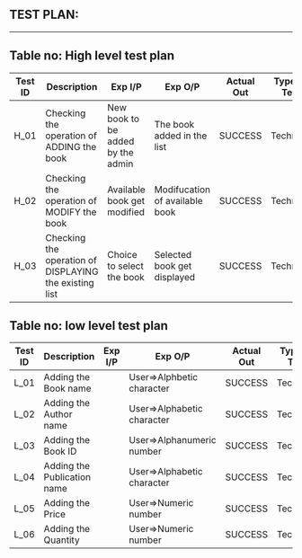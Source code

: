 ## TEST PLAN:
---
## Table no: High level test plan

| **Test ID** | **Description**                                              | **Exp I/P** | **Exp O/P** | **Actual Out** |**Type Of Test**  |    
|-------------|--------------------------------------------------------------|------------|-------------|----------------|------------------|
|  H_01       |Checking the operation of ADDING the book|  New book to be added by the admin |The book added in the list | SUCCESS |Technical  |
|  H_02       |Checking the operation of MODIFY the book| Available book get modified | Modifucation of available book | SUCCESS |Technical |
|  H_03       |Checking the operation of DISPLAYING the existing list |Choice to select the book | Selected book get displayed | SUCCESS |Technical |
## Table no: low level test plan
| **Test ID** | **Description**                                              | **Exp I/P** | **Exp O/P** | **Actual Out** |**Type Of Test**  | 
|-------------|--------------------------------------------------------------|------------|-------------|----------------|------------------|
|  L_01      |Adding the Book name||User=>Alphbetic character | SUCCESS |Technical  |
|  L_02      |Adding the Author name||User=>Alphabetic character | SUCCESS |Technical  |
|  L_03      |Adding the Book ID||User=>Alphanumeric number | SUCCESS |Technical  |
|  L_04      |Adding the Publication name||User=>Alphabetic character | SUCCESS |Technical  |
|  L_05      |Adding the Price||User=>Numeric number| SUCCESS |Technical  |
|  L_06      |Adding the Quantity||User=>Numeric number| SUCCESS |Technical  |
